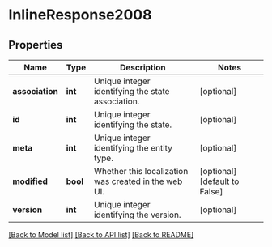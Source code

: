 # InlineResponse2008

## Properties
Name | Type | Description | Notes
------------ | ------------- | ------------- | -------------
**association** | **int** | Unique integer identifying the state association. | [optional] 
**id** | **int** | Unique integer identifying the state. | [optional] 
**meta** | **int** | Unique integer identifying the entity type. | [optional] 
**modified** | **bool** | Whether this localization was created in the web UI. | [optional] [default to False]
**version** | **int** | Unique integer identifying the version. | [optional] 

[[Back to Model list]](../README.md#documentation-for-models) [[Back to API list]](../README.md#documentation-for-api-endpoints) [[Back to README]](../README.md)

